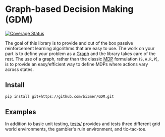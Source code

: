 #  Graph-based Decision Making (GDM)
[![Coverage Status](https://coveralls.io/repos/github/bi3mer/GDM/badge.svg)](https://coveralls.io/github/bi3mer/GDM)

The goal of this library is to provide and out of the box passive reinforcement learning algorithms that are easy to use. The work on your part is to define your problem as a [Graph](./GDM/Graph/Graph.py) and the library takes care of the rest. The use of a graph, rather than the classic [MDP](https://en.wikipedia.org/wiki/Markov_decision_process) formulation (`S,A,R,P`), is to provide an easy/efficient way to define MDPs where actions vary across states.

## Install

```bash
pip install git+https://github.com/bi3mer/GDM.git
```

## Examples

In addition to basic unit testing, [tests/](tests/) provides and tests three different grid world environments, the gambler's ruin environment, and tic-tac-toe. 